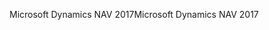 <span data-ttu-id="4f338-101">Microsoft Dynamics NAV 2017</span><span class="sxs-lookup"><span data-stu-id="4f338-101">Microsoft Dynamics NAV 2017</span></span>